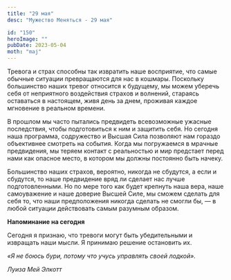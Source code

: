 ```yaml
---
title: "29 мая"
desc: "Мужество Меняться - 29 мая"

id: "150"
heroImage: ""
pubDate: 2023-05-04
moth: "maj"
---
```


Тревога и страх способны так извратить наше восприятие, что самые обычные
ситуации превращаются для нас в кошмары. Поскольку большинство наших тревог
относится к будущему, мы можем уберечь себя от неприятного воздействия страхов
и волнений, стараясь оставаться в настоящем, живя день за днем, проживая
каждое мгновение в реальном времени.

В прошлом мы часто пытались предвидеть всевозможные ужасные последствия, чтобы
подготовиться к ним и защитить себя. Но сегодня наша программа, содружество и
Высшая Сила позволяют нам гораздо объективнее смотреть на события. Когда мы
погружаемся в мрачные предвидения, мы теряем контакт с реальностью и мир
предстает перед нами как опасное место, в котором мы должны постоянно быть
начеку.

Большинство наших страхов, вероятно, никогда не сбудутся, а если и сбудутся,
то наше предвидение вряд ли сделает нас лучше подготовленными. Но по мере того
как будет крепнуть наша вера, наше самоуважение и наше доверие Высшей Силе, мы
сможем сделать для себя то, что наши предположения никогда сделать не смогли
бы, — в любой ситуации действовать самым разумным образом.

**Напоминание на сегодня**

Сегодня я признаю, что тревоги могут быть убедительными и извращать наши
мысли. Я принимаю решение остановить их.

_«Я не боюсь бури, потому что учусь управлять своей лодкой»._

_Луиза Мей Элкотт_
